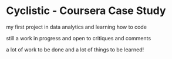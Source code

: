 # Cyclistic - Coursera Case Study
my first project in data analytics and learning how to code

still a work in progress and open to critiques and comments

a lot of work to be done and a lot of things to be learned!
